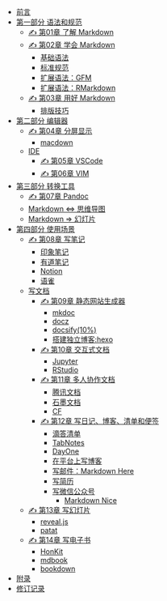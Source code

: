 - [前言](前言.md)
- [第一部分 语法和规范](Part1/)
  - [:writing_hand: 第01章 了解 Markdown ](Part1/了解Markdown/)
  - [:writing_hand: 第02章 学会 Markdown](Part1/学会Markdown/)
    - [基础语法](Part1/学会Markdown/基础语法.md)
    - [标准规范](Part1/学会Markdown/标准规范.md)
    - [扩展语法：GFM](Part1/学会Markdown/扩展语法-GFM.md)
    - [扩展语法：RMarkdown](Part1/学会Markdown/扩展语法-rmarkdown.md)
  - [:writing_hand: 第03章 用好 Markdown](Part1/用好Markdown/)
    - [排版技巧](Part1/用好Markdown/排版技巧.md)
- [第二部分 编辑器](Part2/)
  - [:writing_hand: 第04章 分屏显示]()
    - [macdown]()
  - [IDE]()
    - [:writing_hand: 第05章 VSCode]()
    - [:writing_hand: 第06章 VIM]()
- [第三部分 转换工具](Part3/)
  - [:writing_hand: 第07章 Pandoc]()
  - [ Markdown <=> 思维导图]()
  - [ Markdown => 幻灯片]()
- [第四部分 使用场景](Part4/)
  - [:writing_hand: 第08章 写笔记]()
    - [印象笔记]()
    - [有道笔记]()
    - [Notion]()
    - [语雀]()
  - [写文档]()
    - [:writing_hand: 第09章 静态网站生成器]()
      - [mkdoc]()
      - [docz]()
      - [docsify(10%)](Part4/写文档/静态站点生成器/docsify/docsify.md)
      - [搭建独立博客:hexo]()
    - [:writing_hand: 第10章 交互式文档]()
      - [Jupyter]()
      - [RStudio]()
    - [:writing_hand: 第11章 多人协作文档]()
      - [腾讯文档]()
      - [石墨文档]()
      - [CF]()
    - [:writing_hand: 第12章 写日记、博客、清单和便签]()
      - [滴答清单]()
      - [TabNotes]()
      - [DayOne]()
      - [在平台上写博客]()
      - [写邮件：Markdown Here]()
      - [写简历]()
      - [写微信公众号]()
        - [Markdown Nice]()
  - [:writing_hand: 第13章 写幻灯片]()
    - [reveal.js]()
    - [patat]()
  - [:writing_hand: 第14章 写电子书]()
    - [HonKit]()
    - [mdbook]()
    - [bookdown]()
- [附录](附录.md)
- [修订记录](修订记录.md)
